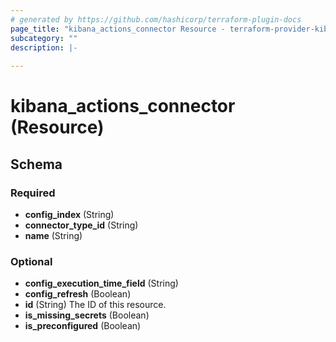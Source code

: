 ```yaml
---
# generated by https://github.com/hashicorp/terraform-plugin-docs
page_title: "kibana_actions_connector Resource - terraform-provider-kibana"
subcategory: ""
description: |-
  
---
```


# kibana_actions_connector (Resource)





<!-- schema generated by tfplugindocs -->
## Schema

### Required

- **config_index** (String)
- **connector_type_id** (String)
- **name** (String)

### Optional

- **config_execution_time_field** (String)
- **config_refresh** (Boolean)
- **id** (String) The ID of this resource.
- **is_missing_secrets** (Boolean)
- **is_preconfigured** (Boolean)


